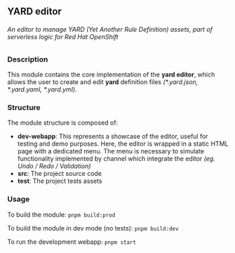 ## YARD editor

###### An editor to manage YARD (Yet Another Rule Definition) assets, part of serverless logic for Red Hat OpenShift

### Description

This module contains the core implementation of the **yard editor**, which allows the user
to create and edit **yard** definition files _(\*.yard.json, \*.yard.yaml, \*.yard.yml)_.

### Structure

The module structure is composed of:

- **dev-webapp**: This represents a showcase of the editor, useful for testing and demo purposes.
  Here, the editor is wrapped in a static HTML page with a dedicated menu. The menu is necessary to
  simulate functionality implemented by channel which integrate the editor _(eg. Undo / Redo / Validation)_
- **src**: The project source code
- **test**: The project tests assets

### Usage

To build the module: `pnpm build:prod`

To build the module in dev mode (no tests): `pnpm build:dev`

To run the development webapp: `pnpm start`
